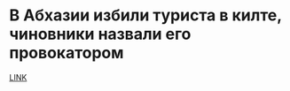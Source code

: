 # В Абхазии избили туриста в килте, чиновники назвали его провокатором 



[LINK](https://varlamov.ru/3483061.html)
